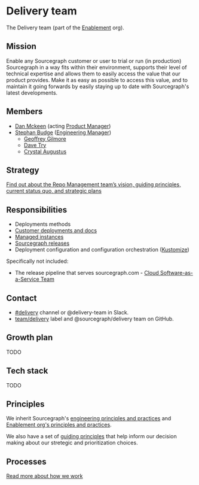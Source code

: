 # Delivery team

The Delivery team (part of the [Enablement](../index.md) org).

## Mission

Enable any Sourcegraph customer or user to trial or run (in production) Sourcegraph in a way fits within their environment, supports their level of technical expertise and allows them to easily access the value that our product provides. Make it as easy as possible to access this value, and to maintain it going forwards by easily staying up to date with Sourcegraph's latest developments.

## Members

- [Dan Mckeen](../../../company/team/index.md#dan-mckean) (acting [Product Manager](../../../product/roles/index.md#product-manager))
- [Stephan Budge](../../../company/team/index.md#stephan-budge) ([Engineering Manager](../../roles.md#engineering-manager))
  - [Geoffrey Gilmore](../../../company/team/index.md#geoffrey-gilmore)
  - [Dave Try](../../../company/team/index.md#dave-try)
  - [Crystal Augustus](../../../company/team/index.md#crystal-augustus)

## Strategy

[Find out about the Repo Management team’s vision, guiding principles, current status quo, and strategic plans](../../../company/strategy/enablement/delivery/index.md)

## Responsibilities

- Deployments methods
- [Customer deployments and docs](https://docs.sourcegraph.com/admin/install)
- [Managed instances](./managed/index.md)
- [Sourcegraph releases](../../releases/index.md)
- Deployment configuration and configuration orchestration ([Kustomize](https://docs.sourcegraph.com/admin/install/kubernetes))

Specifically not included:

- The release pipeline that serves sourcegraph.com - [Cloud Software-as-a-Service Team](../../cloud/devops/index.md)

## Contact

- [#delivery](https://sourcegraph.slack.com/archives/C02E4HE42BX) channel or @delivery-team in Slack.
- [team/delivery](https://github.com/sourcegraph/sourcegraph/labels/team%2Fdelivery) label and @sourcegraph/delivery team on GitHub.

## Growth plan

TODO

## Tech stack

TODO

## Principles

We inherit Sourcegraph's [engineering principles and practices](../../principles-and-practices.md) and [Enablement org's principles and practices](../index.md#principles-and-practices).

We also have a set of [guiding principles](../../../company/strategy/enablement/delivery/index.md#guiding-principles) that help inform our decision making about our stretegic and prioritization choices.

## Processes

[Read more about how we work](processes.md)
